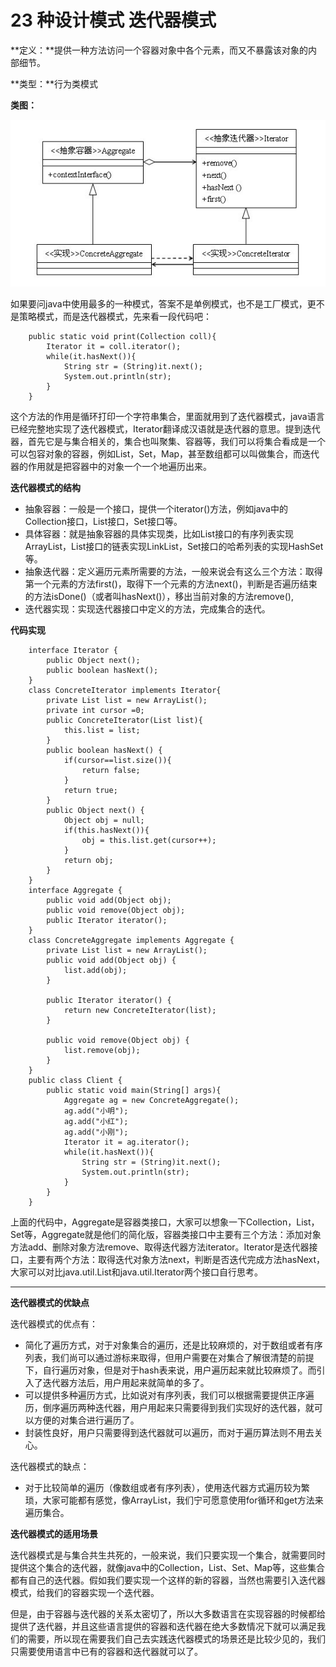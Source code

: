 # 23 种设计模式 迭代器模式

**定义：**提供一种方法访问一个容器对象中各个元素，而又不暴露该对象的内部细节。

**类型：**行为类模式

**类图：**

![iterator-pattern](images/iterator-pattern-1.jpg)

如果要问java中使用最多的一种模式，答案不是单例模式，也不是工厂模式，更不是策略模式，而是迭代器模式，先来看一段代码吧：

```
    public static void print(Collection coll){
    	Iterator it = coll.iterator();
    	while(it.hasNext()){
    		String str = (String)it.next();
    		System.out.println(str);
    	}
    }
```

这个方法的作用是循环打印一个字符串集合，里面就用到了迭代器模式，java语言已经完整地实现了迭代器模式，Iterator翻译成汉语就是迭代器的意思。提到迭代器，首先它是与集合相关的，集合也叫聚集、容器等，我们可以将集合看成是一个可以包容对象的容器，例如List，Set，Map，甚至数组都可以叫做集合，而迭代器的作用就是把容器中的对象一个一个地遍历出来。

 

**迭代器模式的结构**

* 抽象容器：一般是一个接口，提供一个iterator()方法，例如java中的Collection接口，List接口，Set接口等。
* 具体容器：就是抽象容器的具体实现类，比如List接口的有序列表实现ArrayList，List接口的链表实现LinkList，Set接口的哈希列表的实现HashSet等。
* 抽象迭代器：定义遍历元素所需要的方法，一般来说会有这么三个方法：取得第一个元素的方法first()，取得下一个元素的方法next()，判断是否遍历结束的方法isDone()（或者叫hasNext()），移出当前对象的方法remove(),
* 迭代器实现：实现迭代器接口中定义的方法，完成集合的迭代。

 

**代码实现**

```
    interface Iterator {
    	public Object next();
    	public boolean hasNext();
    }
    class ConcreteIterator implements Iterator{
    	private List list = new ArrayList();
    	private int cursor =0;
    	public ConcreteIterator(List list){
    		this.list = list;
    	}
    	public boolean hasNext() {
    		if(cursor==list.size()){
    			return false;
    		}
    		return true;
    	}
    	public Object next() {
    		Object obj = null;
    		if(this.hasNext()){
    			obj = this.list.get(cursor++);
    		}
    		return obj;
    	}
    }
    interface Aggregate {
    	public void add(Object obj);
    	public void remove(Object obj);
    	public Iterator iterator();
    }
    class ConcreteAggregate implements Aggregate {
    	private List list = new ArrayList();
    	public void add(Object obj) {
    		list.add(obj);
    	}

    	public Iterator iterator() {
    		return new ConcreteIterator(list);
    	}

    	public void remove(Object obj) {
    		list.remove(obj);
    	}
    }
    public class Client {
    	public static void main(String[] args){
    		Aggregate ag = new ConcreteAggregate();
    		ag.add("小明");
    		ag.add("小红");
    		ag.add("小刚");
    		Iterator it = ag.iterator();
    		while(it.hasNext()){
    			String str = (String)it.next();
    			System.out.println(str);
    		}
    	}
    }
```

上面的代码中，Aggregate是容器类接口，大家可以想象一下Collection，List，Set等，Aggregate就是他们的简化版，容器类接口中主要有三个方法：添加对象方法add、删除对象方法remove、取得迭代器方法iterator。Iterator是迭代器接口，主要有两个方法：取得迭代对象方法next，判断是否迭代完成方法hasNext，大家可以对比java.util.List和java.util.Iterator两个接口自行思考。

**** 

**迭代器模式的优缺点**

迭代器模式的优点有：

* 简化了遍历方式，对于对象集合的遍历，还是比较麻烦的，对于数组或者有序列表，我们尚可以通过游标来取得，但用户需要在对集合了解很清楚的前提下，自行遍历对象，但是对于hash表来说，用户遍历起来就比较麻烦了。而引入了迭代器方法后，用户用起来就简单的多了。
* 可以提供多种遍历方式，比如说对有序列表，我们可以根据需要提供正序遍历，倒序遍历两种迭代器，用户用起来只需要得到我们实现好的迭代器，就可以方便的对集合进行遍历了。
* 封装性良好，用户只需要得到迭代器就可以遍历，而对于遍历算法则不用去关心。

迭代器模式的缺点：

* 对于比较简单的遍历（像数组或者有序列表），使用迭代器方式遍历较为繁琐，大家可能都有感觉，像ArrayList，我们宁可愿意使用for循环和get方法来遍历集合。

 

**迭代器模式的适用场景**

迭代器模式是与集合共生共死的，一般来说，我们只要实现一个集合，就需要同时提供这个集合的迭代器，就像java中的Collection，List、Set、Map等，这些集合都有自己的迭代器。假如我们要实现一个这样的新的容器，当然也需要引入迭代器模式，给我们的容器实现一个迭代器。

但是，由于容器与迭代器的关系太密切了，所以大多数语言在实现容器的时候都给提供了迭代器，并且这些语言提供的容器和迭代器在绝大多数情况下就可以满足我们的需要，所以现在需要我们自己去实践迭代器模式的场景还是比较少见的，我们只需要使用语言中已有的容器和迭代器就可以了。